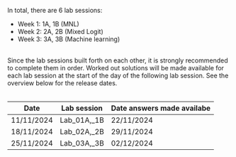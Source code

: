 In total, there are 6 lab sessions:<br>
* Week 1: 1A, 1B (MNL)<br>
* Week 2: 2A, 2B (Mixed Logit)<br>
* Week 3: 3A, 3B (Machine learning)<br>
<br>
Since the lab sessions built forth on each other, it is strongly recommended to complete them in order. Worked out solutions will be made available for each lab session at the start of the day of the following lab session. See the overview below for the release dates.<br>
<br>

| Date       | Lab session | Date answers made availabe |
|------      |-------------|---------   |
| 11/11/2024 | Lab_01A,_1B | 22/11/2024 |
| 18/11/2024 | Lab_02A,_2B | 29/11/2024 |
| 25/11/2024 | Lab_03A,_3B | 02/12/2024 |
<br>